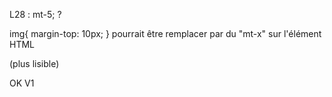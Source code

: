 L28 :       mt-5;         ?

img{ margin-top: 10px; }      pourrait être remplacer par du "mt-x" sur l'élément HTML

<div class = "my-3">      
<div class="my-3"> (plus lisible)

OK V1
